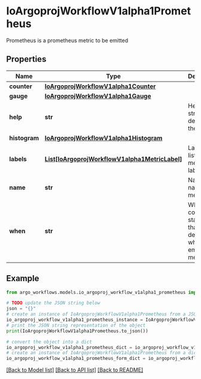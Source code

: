# IoArgoprojWorkflowV1alpha1Prometheus

Prometheus is a prometheus metric to be emitted

## Properties

Name | Type | Description | Notes
------------ | ------------- | ------------- | -------------
**counter** | [**IoArgoprojWorkflowV1alpha1Counter**](IoArgoprojWorkflowV1alpha1Counter.md) |  | [optional] 
**gauge** | [**IoArgoprojWorkflowV1alpha1Gauge**](IoArgoprojWorkflowV1alpha1Gauge.md) |  | [optional] 
**help** | **str** | Help is a string that describes the metric | 
**histogram** | [**IoArgoprojWorkflowV1alpha1Histogram**](IoArgoprojWorkflowV1alpha1Histogram.md) |  | [optional] 
**labels** | [**List[IoArgoprojWorkflowV1alpha1MetricLabel]**](IoArgoprojWorkflowV1alpha1MetricLabel.md) | Labels is a list of metric labels | [optional] 
**name** | **str** | Name is the name of the metric | 
**when** | **str** | When is a conditional statement that decides when to emit the metric | [optional] 

## Example

```python
from argo_workflows.models.io_argoproj_workflow_v1alpha1_prometheus import IoArgoprojWorkflowV1alpha1Prometheus

# TODO update the JSON string below
json = "{}"
# create an instance of IoArgoprojWorkflowV1alpha1Prometheus from a JSON string
io_argoproj_workflow_v1alpha1_prometheus_instance = IoArgoprojWorkflowV1alpha1Prometheus.from_json(json)
# print the JSON string representation of the object
print(IoArgoprojWorkflowV1alpha1Prometheus.to_json())

# convert the object into a dict
io_argoproj_workflow_v1alpha1_prometheus_dict = io_argoproj_workflow_v1alpha1_prometheus_instance.to_dict()
# create an instance of IoArgoprojWorkflowV1alpha1Prometheus from a dict
io_argoproj_workflow_v1alpha1_prometheus_form_dict = io_argoproj_workflow_v1alpha1_prometheus.from_dict(io_argoproj_workflow_v1alpha1_prometheus_dict)
```
[[Back to Model list]](../README.md#documentation-for-models) [[Back to API list]](../README.md#documentation-for-api-endpoints) [[Back to README]](../README.md)


